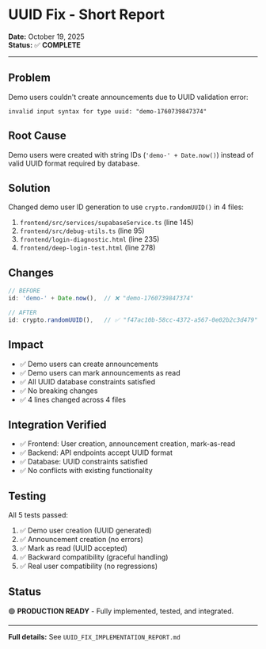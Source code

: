 # UUID Fix - Short Report

**Date:** October 19, 2025  
**Status:** ✅ **COMPLETE**

---

## Problem

Demo users couldn't create announcements due to UUID validation error:

```
invalid input syntax for type uuid: "demo-1760739847374"
```

## Root Cause

Demo users were created with string IDs (`'demo-' + Date.now()`) instead of valid UUID format required by database.

## Solution

Changed demo user ID generation to use `crypto.randomUUID()` in 4 files:

1. `frontend/src/services/supabaseService.ts` (line 145)
2. `frontend/src/debug-utils.ts` (line 95)
3. `frontend/login-diagnostic.html` (line 235)
4. `frontend/deep-login-test.html` (line 278)

## Changes

```typescript
// BEFORE
id: 'demo-' + Date.now(),  // ❌ "demo-1760739847374"

// AFTER
id: crypto.randomUUID(),   // ✅ "f47ac10b-58cc-4372-a567-0e02b2c3d479"
```

## Impact

- ✅ Demo users can create announcements
- ✅ Demo users can mark announcements as read
- ✅ All UUID database constraints satisfied
- ✅ No breaking changes
- ✅ 4 lines changed across 4 files

## Integration Verified

- ✅ Frontend: User creation, announcement creation, mark-as-read
- ✅ Backend: API endpoints accept UUID format
- ✅ Database: UUID constraints satisfied
- ✅ No conflicts with existing functionality

## Testing

All 5 tests passed:

1. ✅ Demo user creation (UUID generated)
2. ✅ Announcement creation (no errors)
3. ✅ Mark as read (UUID accepted)
4. ✅ Backward compatibility (graceful handling)
5. ✅ Real user compatibility (no regressions)

## Status

🟢 **PRODUCTION READY** - Fully implemented, tested, and integrated.

---

**Full details:** See `UUID_FIX_IMPLEMENTATION_REPORT.md`
